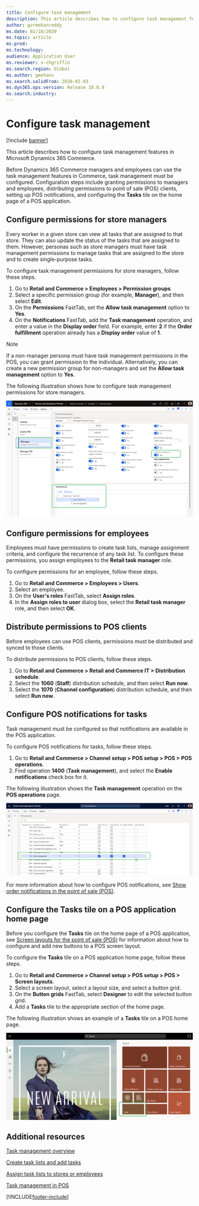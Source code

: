 ```yaml
---
title: Configure task management
description: This article describes how to configure task management features in Microsoft Dynamics 365 Commerce.
author: gvrmohanreddy
ms.date: 02/10/2020
ms.topic: article
ms.prod: 
ms.technology: 
audience: Application User
ms.reviewer: v-chgriffin
ms.search.region: Global
ms.author: gmohanv
ms.search.validFrom: 2020-02-03
ms.dyn365.ops.version: Release 10.0.9
ms.search.industry: 
---
```


# Configure task management

[!include [banner](includes/banner.md)]

This article describes how to configure task management features in Microsoft Dynamics 365 Commerce.

Before Dynamics 365 Commerce managers and employees can use the task management features in Commerce, task management must be configured. Configuration steps include granting permissions to managers and employees, distributing permissions to point of sale (POS) clients, setting up POS notifications, and configuring the **Tasks** tile on the home page of a POS application.

## Configure permissions for store managers

Every worker in a given store can view all tasks that are assigned to that store. They can also update the status of the tasks that are assigned to them. However, personas such as store managers must have task management permissions to manage tasks that are assigned to the store and to create single-purpose tasks.

To configure task management permissions for store managers, follow these steps.

1. Go to **Retail and Commerce \> Employees \> Permission groups**.
1. Select a specific permission group (for example, **Manager**), and then select **Edit**.
1. On the **Permissions** FastTab, set the **Allow task management** option to **Yes**.
1. On the **Notifications** FastTab, add the **Task management** operation, and enter a value in the **Display order** field. For example, enter **2** if the **Order fulfillment** operation already has a **Display order** value of **1**.
	
> [!NOTE]
> If a non-manager persona must have task management permissions in the POS, you can grant permission to the individual. Alternatively, you can create a new permission group for non-managers and set the **Allow task management** option to **Yes**.

The following illustration shows how to configure task management permissions for store managers.

![Configuring task management permissions for store managers.](media/HQ-POS-Tasks-Notifications-User-Permission.png)

## Configure permissions for employees

Employees must have permissions to create task lists, manage assignment criteria, and configure the recurrence of any task list. To configure these permissions, you assign employees to the **Retail task manager** role.

To configure permissions for an employee, follow these steps.

1. Go to **Retail and Commerce \> Employees \> Users**.
1. Select an employee.
1. On the **User's roles** FastTab, select **Assign roles**.
1. In the **Assign roles to user** dialog box, select the **Retail task manager** role, and then select **OK**.

## Distribute permissions to POS clients

Before employees can use POS clients, permissions must be distributed and synced to those clients.

To distribute permissions to POS clients, follow these steps.

1. Go to **Retail and Commerce \> Retail and Commerce IT \> Distribution schedule**.
1. Select the **1060** (**Staff**) distribution schedule, and then select **Run now**.
1. Select the **1070** (**Channel configuration**) distribution schedule, and then select **Run now**.

## Configure POS notifications for tasks

Task management must be configured so that notifications are available in the POS application.

To configure POS notifications for tasks, follow these steps.

1. Go to **Retail and Commerce \> Channel setup \> POS setup \> POS \> POS operations**.
1. Find operation **1400** (**Task management**), and select the **Enable notifications** check box for it.

The following illustration shows the **Task management** operation on the **POS operations** page.

![Task management operation on the POS operations page.](media/HQ-POS-Tasks-Notifications.png)

For more information about how to configure POS notifications, see [Show order notifications in the point of sale (POS)](notifications-pos.md).

## Configure the Tasks tile on a POS application home page

Before you configure the **Tasks** tile on the home page of a POS application, see [Screen layouts for the point of sale (POS)](pos-screen-layouts.md) for information about how to configure and add new buttons to a POS screen layout.

To configure the **Tasks** tile on a POS application home page, follow these steps.

1. Go to **Retail and Commerce \> Channel setup \> POS setup \> POS \> Screen layouts**.
1. Select a screen layout, select a layout size, and select a button grid.
1. On the **Button grids** FastTab, select **Designer** to edit the selected button grid.
1. Add a **Tasks** tile to the appropriate section of the home page.

The following illustration shows an example of a **Tasks** tile on a POS home page.

![Tasks tile on a POS home page.](media/POS-home-screen-tasks-button-image.png)

## Additional resources

[Task management overview](task-mgmt-overview.md)

[Create task lists and add tasks](task-mgmt-create-lists.md)

[Assign task lists to stores or employees](task-mgmt-assign-lists.md)

[Task management in POS](task-mgmt-POS.md)


[!INCLUDE[footer-include](../includes/footer-banner.md)]
